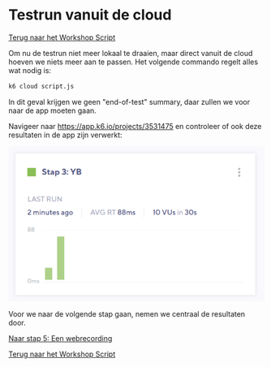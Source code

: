# Testrun vanuit de cloud

[Terug naar het Workshop Script](handson.md)

Om nu de testrun niet meer lokaal te draaien, maar direct vanuit de cloud hoeven we niets meer aan te passen. Het volgende commando regelt alles wat nodig is:

```bash
k6 cloud script.js
```

In dit geval krijgen we geen "end-of-test" summary, daar zullen we voor naar de app moeten gaan. 

Navigeer naar https://app.k6.io/projects/3531475 en controleer of ook deze resultaten in de app zijn verwerkt:

![](/images/stap4-1.png)

Voor we naar de volgende stap gaan, nemen we centraal de resultaten door.  

[Naar stap 5: Een webrecording](5-webrecording.md)

[Terug naar het Workshop Script](handson.md)